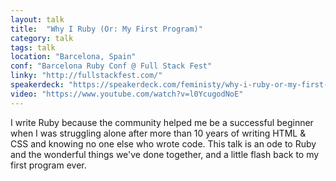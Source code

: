 ```yaml
---
layout: talk
title:  "Why I Ruby (Or: My First Program)"
category: talk
tags: talk
location: "Barcelona, Spain"
conf: "Barcelona Ruby Conf @ Full Stack Fest"
linky: "http://fullstackfest.com/"
speakerdeck: "https://speakerdeck.com/feministy/why-i-ruby-or-my-first-program"
video: "https://www.youtube.com/watch?v=l0YcugodNoE"
---
```


I write Ruby because the community helped me be a successful beginner when I was struggling alone after more than 10 years of writing HTML & CSS and knowing no one else who wrote code. This talk is an ode to Ruby and the wonderful things we've done together, and a little flash back to my first program ever.